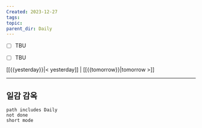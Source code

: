 ```yaml
---
Created: 2023-12-27
tags: 
topic: 
parent_dir: Daily
---
```


- [ ] TBU  
- [ ] TBU  
  
  
[[{{yesterday}}|< yesterday]] | [[{{tomorrow}}|tomorrow >]]  
  
---  
## 일감 감옥  
```tasks  
path includes Daily  
not done  
short mode  
```